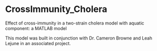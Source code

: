 # CrossImmunity_Cholera
Effect of cross-immunity in a two-strain cholera model with aquatic component: a MATLAB model

This model was built in conjunction with Dr. Cameron Browne and Leah Lejune in an associated project. 
